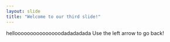 ```yaml
---
layout: slide
title: "Welcome to our third slide!"
---
```

hellooooooooooooooodadadadada
Use the left arrow to go back!